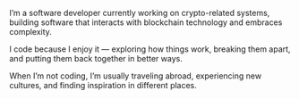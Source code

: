 I’m a software developer currently working on crypto-related systems, building software that interacts with blockchain technology and embraces complexity.

I code because I enjoy it — exploring how things work, breaking them apart, and putting them back together in better ways.

When I’m not coding, I’m usually traveling abroad, experiencing new cultures, and finding inspiration in different places.
